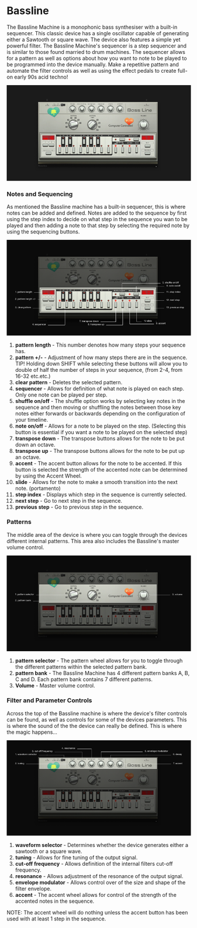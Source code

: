 # Bassline

The Bassline Machine is a monophonic bass synthesiser with a built-in
sequencer. This classic device has a single oscillator capable of
generating either a Sawtooth or square wave. The device also features a
simple yet powerful filter. The Bassline Machine's sequencer is a step
sequencer and is similar to those found married to drum machines. The
sequencer allows for a pattern as well as options about how you want to
note to be played to be programmed into the device manually. Make a
repetitive pattern and automate the filter controls as well as using the
effect pedals to create full-on early 90s acid techno\!

![/images/bassline.png](/images/bassline.png
"/images/bassline.png")

### Notes and Sequencing

As mentioned the Bassline machine has a built-in sequencer, this is
where notes can be added and defined. Notes are added to the sequence by
first using the step index to decide on what step in the sequence you
wan to be played and then adding a note to that step by selecting the
required note by using the sequencing buttons.

![/images/bassline2.png](/images/bassline2.png
"/images/bassline2.png")

1.  **pattern length** - This number denotes how many steps your
    sequence has.
2.  **pattern +/-** - Adjustment of how many steps there are in the
    sequence. TIP\! Holding down SHIFT while selecting these buttons
    will allow you to double of half the number of steps in your
    sequence, (from 2-4, from 16-32 etc.etc.)
3.  **clear pattern** - Deletes the selected pattern.
4.  **sequencer** - Allows for definition of what note is played on each
    step. Only one note can be played per step.
5.  **shuffle on/off** - The shuffle option works by selecting key notes
    in the sequence and then moving or shuffling the notes between those
    key notes either forwards or backwards depending on the
    configuration of your timeline.
6.  **note on/off** - Allows for a note to be played on the step.
    (Selecting this button is essential if you want a note to be played
    on the selected step)
7.  **transpose down** - The transpose buttons allows for the note to be
    put down an octave.
8.  **transpose up** - The transpose buttons allows for the note to be
    put up an octave.
9.  **accent** - The accent button allows for the note to be accented.
    If this button is selected the strength of the accented note can be
    determined by using the Accent Wheel.
10. **slide** - Allows for the note to make a smooth transition into the
    next note. (portamento)
11. **step index** - Displays which step in the sequence is currently
    selected.
12. **next step** - Go to next step in the sequence.
13. **previous step** - Go to previous step in the sequence.

### Patterns

The middle area of the device is where you can toggle through the
devices different internal patterns. This area also includes the
Bassline's master volume control.

![/images/bassline3.png](/images/bassline3.png
"/images/bassline3.png")

1.  **pattern selector** - The pattern wheel allows for you to toggle
    through the different patterns within the selected pattern bank.
2.  **pattern bank** - The Bassline Machine has 4 different pattern
    banks A, B, C and D. Each pattern bank contains 7 different
    patterns.
3.  **Volume** - Master volume control.

### Filter and Parameter Controls

Across the top of the Bassline machine is where the device's filter
controls can be found, as well as controls for some of the devices
parameters. This is where the sound of the the device can really be
defined. This is where the magic happens…

![/images/bassline1.png](/images/bassline1.png
"/images/bassline1.png")

1.  **waveform selector** - Determines whether the device generates
    either a sawtooth or a square wave.
2.  **tuning** - Allows for fine tuning of the output signal.
3.  **cut-off frequency** - Allows definition of the internal filters
    cut-off frequency.
4.  **resonance** - Allows adjustment of the resonance of the output
    signal.
5.  **envelope modulator** - Allows control over of the size and shape
    of the filter envelope.
6.  **accent** - The accent wheel allows for control of the strength of
    the accented notes in the sequence.

NOTE: The accent wheel will do nothing unless the accent button has been
used with at least 1 step in the sequence.
